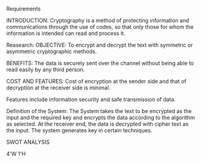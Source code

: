 Requirements

INTRODUCTION:
Cryptography is a method of protecting information and communications through the use of codes, so that only those for whom the information is intended can read and process it.

Reasearch:
OBJECTIVE:
To encrypt and decrypt the text with symmetric or asymmetric cryptographic methods.

BENEFITS:
The data is securely sent over the channel without being able to read easily by any third person.

COST AND FEATURES:
Cost of encryption at the sender side and that of decryption at the receiver side is minimal.

Features include information security and safe transmission of data.

Definition of the System:
The System takes the text to be encrypted as the input and the required key and encrypts the data according to the algorithm as selected.
At the receiver end, the data is decrypted with cipher text as the input.
The system generates key in certain techniques.

SWOT ANALYSIS

4'W 1'H

